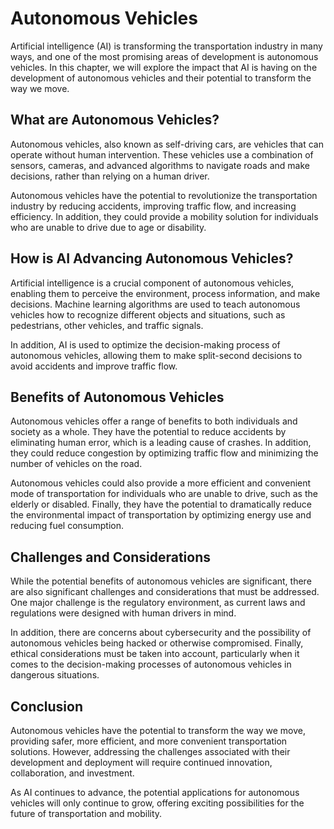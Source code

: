 Autonomous Vehicles
=======================================================================================

Artificial intelligence (AI) is transforming the transportation industry in many ways, and one of the most promising areas of development is autonomous vehicles. In this chapter, we will explore the impact that AI is having on the development of autonomous vehicles and their potential to transform the way we move.

What are Autonomous Vehicles?
-----------------------------

Autonomous vehicles, also known as self-driving cars, are vehicles that can operate without human intervention. These vehicles use a combination of sensors, cameras, and advanced algorithms to navigate roads and make decisions, rather than relying on a human driver.

Autonomous vehicles have the potential to revolutionize the transportation industry by reducing accidents, improving traffic flow, and increasing efficiency. In addition, they could provide a mobility solution for individuals who are unable to drive due to age or disability.

How is AI Advancing Autonomous Vehicles?
----------------------------------------

Artificial intelligence is a crucial component of autonomous vehicles, enabling them to perceive the environment, process information, and make decisions. Machine learning algorithms are used to teach autonomous vehicles how to recognize different objects and situations, such as pedestrians, other vehicles, and traffic signals.

In addition, AI is used to optimize the decision-making process of autonomous vehicles, allowing them to make split-second decisions to avoid accidents and improve traffic flow.

Benefits of Autonomous Vehicles
-------------------------------

Autonomous vehicles offer a range of benefits to both individuals and society as a whole. They have the potential to reduce accidents by eliminating human error, which is a leading cause of crashes. In addition, they could reduce congestion by optimizing traffic flow and minimizing the number of vehicles on the road.

Autonomous vehicles could also provide a more efficient and convenient mode of transportation for individuals who are unable to drive, such as the elderly or disabled. Finally, they have the potential to dramatically reduce the environmental impact of transportation by optimizing energy use and reducing fuel consumption.

Challenges and Considerations
-----------------------------

While the potential benefits of autonomous vehicles are significant, there are also significant challenges and considerations that must be addressed. One major challenge is the regulatory environment, as current laws and regulations were designed with human drivers in mind.

In addition, there are concerns about cybersecurity and the possibility of autonomous vehicles being hacked or otherwise compromised. Finally, ethical considerations must be taken into account, particularly when it comes to the decision-making processes of autonomous vehicles in dangerous situations.

Conclusion
----------

Autonomous vehicles have the potential to transform the way we move, providing safer, more efficient, and more convenient transportation solutions. However, addressing the challenges associated with their development and deployment will require continued innovation, collaboration, and investment.

As AI continues to advance, the potential applications for autonomous vehicles will only continue to grow, offering exciting possibilities for the future of transportation and mobility.
